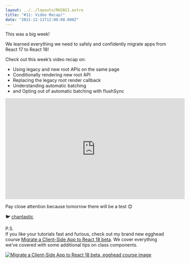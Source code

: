 ```yaml
---
layout: ../../layouts/RH2021.astro
title: "#11: Video Recap!"
date: "2021-12-11T12:00:00.000Z"
---
```


This was a big week!

We learned everything we need to safely and confidently migrate apps from React 17 to React 18!

Check out this week’s video recap on:

- Using legacy and new root APIs on the same page
- Conditionally rendering new root API
- Replacing the legacy root render callback
- Understanding automatic batching
- and Opting out of automatic batching with flushSync

<iframe width="560" height="315" src="https://www.youtube.com/embed/TTrLnlgzAvQ" title="YouTube video player" frameborder="0" allow="accelerometer; autoplay; clipboard-write; encrypted-media; gyroscope; picture-in-picture" allowfullscreen></iframe>

Pay close attention because tomorrow there will be a test 😊

🐦 [chantastic](https://chan.dev/twitter)

P.S.  
If you like your tutorials fast and furious, check out my brand new egghead course [Migrate a Client-Side App to React 18 beta](https://egghead.io/courses/migrate-a-client-side-application-to-react-18-beta-9379f0d1?af=1x80ad). We cover everything we’ve covered with some additional tips on class components.

[![Migrate a Client-Side App to React 18 beta, egghead course image](/assets/img/react-18-logo.png)](https://egghead.io/courses/migrate-a-client-side-application-to-react-18-beta-9379f0d1?af=1x80ad)
